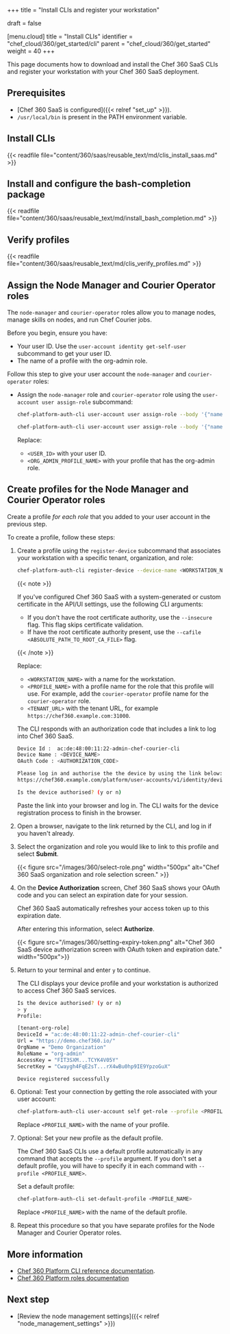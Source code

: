 +++
title = "Install CLIs and register your workstation"

draft = false

[menu.cloud]
title = "Install CLIs"
identifier = "chef_cloud/360/get_started/cli"
parent = "chef_cloud/360/get_started"
weight = 40
+++

This page documents how to download and install the Chef 360 SaaS CLIs and register your workstation with your Chef 360 SaaS deployment.

## Prerequisites

- [Chef 360 SaaS is configured]({{< relref "set_up" >}}).
- `/usr/local/bin` is present in the PATH environment variable.

## Install CLIs

{{< readfile file="content/360/saas/reusable_text/md/clis_install_saas.md" >}}

## Install and configure the bash-completion package

{{< readfile file="content/360/saas/reusable_text/md/install_bash_completion.md" >}}

## Verify profiles

{{< readfile file="content/360/saas/reusable_text/md/clis_verify_profiles.md" >}}

## Assign the Node Manager and Courier Operator roles

The `node-manager` and `courier-operator` roles allow you to manage nodes, manage skills on nodes, and run Chef Courier jobs.

Before you begin, ensure you have:

- Your user ID. Use the `user-account identity get-self-user` subcommand to get your user ID.
- The name of a profile with the org-admin role.

Follow this step to give your user account the `node-manager` and `courier-operator` roles:

- Assign the `node-manager` role and `courier-operator` role using the `user-account user assign-role` subcommand:

  ```sh
  chef-platform-auth-cli user-account user assign-role --body '{"name": "node-manager", "roleId": "6e7df273-928b-41ec-b6f6-e3f5138a6f9e"}' --userId <USER_ID> --profile <ORG_ADMIN_PROFILE_NAME>
  ```

  ```sh
  chef-platform-auth-cli user-account user assign-role --body '{"name": "courier-operator", "roleId": "ac12c3a6-95f7-429d-b3fc-584ce1cf74de"}' --userId <USER_ID> --profile <ORG_ADMIN_PROFILE_NAME>
  ```

  Replace:

  - `<USER_ID>` with your user ID.
  - `<ORG_ADMIN_PROFILE_NAME>` with your profile that has the org-admin role.

## Create profiles for the Node Manager and Courier Operator roles

Create a profile _for each role_ that you added to your user account in the previous step.

To create a profile, follow these steps:

1. Create a profile using the `register-device` subcommand that associates your workstation with a specific tenant, organization, and role:

    ```sh
    chef-platform-auth-cli register-device --device-name <WORKSTATION_NAME> --profile-name <PROFILE_NAME> --url <TENANT_URL>
    ```

    {{< note >}}

    If you've configured Chef 360 SaaS with a system-generated or custom certificate in the API/UI settings, use the following CLI arguments:

    - If you don't have the root certificate authority, use the `--insecure` flag. This flag skips certificate validation.
    - If have the root certificate authority present, use the `--cafile <ABSOLUTE_PATH_TO_ROOT_CA_FILE>` flag.

    {{< /note >}}

    Replace:

    - `<WORKSTATION_NAME>` with a name for the workstation.
    - `<PROFILE_NAME>` with a profile name for the role that this profile will use. For example, add the `courier-operator` profile name for the `courier-operator` role.
    - `<TENANT_URL>` with the tenant URL, for example `https://chef360.example.com:31000`.

    The CLI responds with an authorization code that includes a link to log into Chef 360 SaaS.

    ```sh
    Device Id :  ac:de:48:00:11:22-admin-chef-courier-cli
    Device Name : <DEVICE_NAME>
    OAuth Code : <AUTHORIZATION_CODE>

    Please log in and authorise the the device by using the link below:
    https://chef360.example.com/platform/user-accounts/v1/identity/device/ac:de:48:00:11:22-admin-chef-courier-cli/authorise?oauthCode=<AUTHORIZATION_CODE>&appType=chef-courier-cli&deviceName=<WORKSTATION>

    Is the device authorised? (y or n)
    ```

    Paste the link into your browser and log in.
    The CLI waits for the device registration process to finish in the browser.

1. Open a browser, navigate to the link returned by the CLI, and log in if you haven't already.

1. Select the organization and role you would like to link to this profile and select **Submit**.

    {{< figure src="/images/360/select-role.png" width="500px" alt="Chef 360 SaaS organization and role selection screen." >}}

1. On the **Device Authorization** screen, Chef 360 SaaS shows your OAuth code and you can select an expiration date for your session.

   Chef 360 SaaS automatically refreshes your access token up to this expiration date.

   After entering this information, select **Authorize**.

    {{< figure src="/images/360/setting-expiry-token.png" alt="Chef 360 SaaS device authorization screen with OAuth token and expiration date." width="500px">}}

1. Return to your terminal and enter `y` to continue.

    The CLI displays your device profile and your workstation is authorized to access Chef 360 SaaS services.

    ```sh
    Is the device authorised? (y or n)
    > y
    Profile:

    [tenant-org-role]
    DeviceId = "ac:de:48:00:11:22-admin-chef-courier-cli"
    Url = "https://demo.chef360.io/"
    OrgName = "Demo Organization"
    RoleName = "org-admin"
    AccessKey = "FIT3SXM...TCYK4V05Y"
    SecretKey = "Cwaygh4FqE2sT...rX4wBu0hp9IE9YpzoGuX"

    Device registered successfully
    ```

1. Optional: Test your connection by getting the role associated with your user account:

    ```sh
    chef-platform-auth-cli user-account self get-role --profile <PROFILE_NAME>
    ```

    Replace `<PROFILE_NAME>` with the name of your profile.

1. Optional: Set your new profile as the default profile.

    The Chef 360 SaaS CLIs use a default profile automatically in any command that accepts the `--profile` argument.
    If you don't set a default profile, you will have to specify it in each command with `--profile <PROFILE_NAME>`.

    Set a default profile:

    ```sh
    chef-platform-auth-cli set-default-profile <PROFILE_NAME>
    ```

    Replace `<PROFILE_NAME>` with the name of the default profile.

1. Repeat this procedure so that you have separate profiles for the Node Manager and Courier Operator roles.

## More information

- [Chef 360 Platform CLI reference documentation](https://docs.chef.io/360/1.3/reference/cli).
- [Chef 360 Platform roles documentation](https://docs.chef.io/360/1.3/administration/system_roles/)

## Next step

- [Review the node management settings]({{< relref "node_management_settings" >}})
